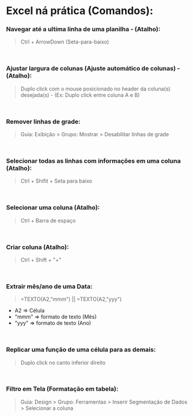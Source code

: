# Excel ná prática (Comandos):

### Navegar até a ultima linha de uma planilha - (Atalho):
> Ctrl + ArrowDown (Seta-para-baixo)

<br >

### Ajustar largura de colunas (Ajuste automático de colunas) - (Atalho):
> Duplo click com o mouse posicionado no header da coluna(s) desejada(s) - (Ex: Duplo click entre coluna A e B)

<br >

### Remover linhas de grade:
> Guia: Exibição > Grupo: Mostrar > Desabilitar linhas de grade

<br >

### Selecionar todas as linhas com informações em uma coluna (Atalho):
> Ctrl + Shifit + Seta para baixo

<br >

### Selecionar uma coluna (Atalho):
> Ctrl + Barra de espaço

<br >

### Criar coluna (Atalho):
> Ctrl + Shift + "+"

<br >

### Extrair mês/ano de uma Data:
> =TEXTO(A2,"mmm") || =TEXTO(A2,"yyy")
- A2 => Célula
- "mmm" => formato de texto (Mês)
- "yyy" => formato de texto (Ano)

<br >

### Replicar uma função de uma célula para as demais:
> Duplo click no canto inferior direito

<br >

### Filtro em Tela (Formatação em tabela):
> Guia: Design > Grupo: Ferramentas > Inserir Segmentação de Dados > Selecionar a coluna
